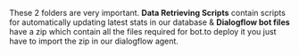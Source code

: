 These 2 folders are very important. **Data Retrieving Scripts** contain scripts for automatically updating latest stats in our database & **Dialogflow bot files** have a zip which contain all the files required for bot.to deploy it you just have to import the zip in our dialogflow agent.
